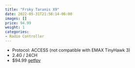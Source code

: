 ```yaml
---
title: "Frsky Taranis X9"
date: 2022-05-31T21:58:14-06:00
images: []
price: 94.99
weight: 1
categories:
- Radio Controller
---
```


- Protocol: ACCESS (not compatible with EMAX TinyHawk 3)
- 2.4G / 24CH
- $94.99 [getfpv](https://www.getfpv.com/frsky-taranis-x9-lite-2-4g-24ch-radio-transmitter.html)

